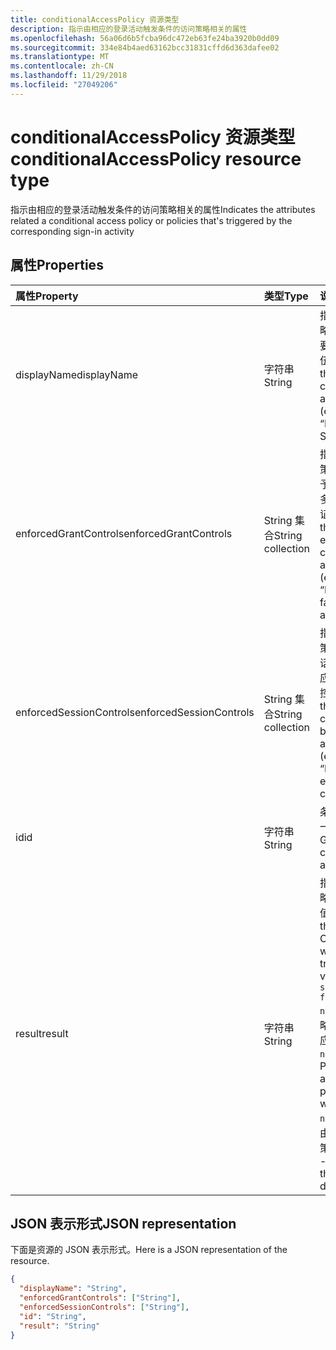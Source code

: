 ```yaml
---
title: conditionalAccessPolicy 资源类型
description: 指示由相应的登录活动触发条件的访问策略相关的属性
ms.openlocfilehash: 56a06d6b5fcba96dc472eb63fe24ba3920b0dd09
ms.sourcegitcommit: 334e84b4aed63162bcc31831cffd6d363dafee02
ms.translationtype: MT
ms.contentlocale: zh-CN
ms.lasthandoff: 11/29/2018
ms.locfileid: "27049206"
---
```

# <a name="conditionalaccesspolicy-resource-type"></a><span data-ttu-id="bfc9c-103">conditionalAccessPolicy 资源类型</span><span class="sxs-lookup"><span data-stu-id="bfc9c-103">conditionalAccessPolicy resource type</span></span>
<span data-ttu-id="bfc9c-104">指示由相应的登录活动触发条件的访问策略相关的属性</span><span class="sxs-lookup"><span data-stu-id="bfc9c-104">Indicates the attributes related a conditional access policy or policies that's triggered by the corresponding sign-in activity</span></span>



## <a name="properties"></a><span data-ttu-id="bfc9c-105">属性</span><span class="sxs-lookup"><span data-stu-id="bfc9c-105">Properties</span></span>
| <span data-ttu-id="bfc9c-106">属性</span><span class="sxs-lookup"><span data-stu-id="bfc9c-106">Property</span></span>     | <span data-ttu-id="bfc9c-107">类型</span><span class="sxs-lookup"><span data-stu-id="bfc9c-107">Type</span></span>   |<span data-ttu-id="bfc9c-108">说明</span><span class="sxs-lookup"><span data-stu-id="bfc9c-108">Description</span></span>|
|:---------------|:--------|:----------|
|<span data-ttu-id="bfc9c-109">displayName</span><span class="sxs-lookup"><span data-stu-id="bfc9c-109">displayName</span></span>|<span data-ttu-id="bfc9c-110">字符串</span><span class="sxs-lookup"><span data-stu-id="bfc9c-110">String</span></span>|<span data-ttu-id="bfc9c-111">指的条件的访问策略的名称 (示例:"需要 MFA 的销售队伍")。</span><span class="sxs-lookup"><span data-stu-id="bfc9c-111">Refers to the Name of the conditional access policy (example: “Require MFA for Salesforce”).</span></span>|
|<span data-ttu-id="bfc9c-112">enforcedGrantControls</span><span class="sxs-lookup"><span data-stu-id="bfc9c-112">enforcedGrantControls</span></span>|<span data-ttu-id="bfc9c-113">String 集合</span><span class="sxs-lookup"><span data-stu-id="bfc9c-113">String collection</span></span>|<span data-ttu-id="bfc9c-114">指的是此条件访问策略强制实施的授予控件 (示例:"需要多因素身份验证")。</span><span class="sxs-lookup"><span data-stu-id="bfc9c-114">Refers to the grant controls enforced by the conditional access policy (example: “Require multi-factor authentication”).</span></span>|
|<span data-ttu-id="bfc9c-115">enforcedSessionControls</span><span class="sxs-lookup"><span data-stu-id="bfc9c-115">enforcedSessionControls</span></span>|<span data-ttu-id="bfc9c-116">String 集合</span><span class="sxs-lookup"><span data-stu-id="bfc9c-116">String collection</span></span>|<span data-ttu-id="bfc9c-117">指的是此条件访问策略强制实施的会话控件 (示例:"需要应用程序强制实施控件")。</span><span class="sxs-lookup"><span data-stu-id="bfc9c-117">Refers to the session controls enforced by the conditional access policy (example: “Require app enforced controls”).</span></span>|
|<span data-ttu-id="bfc9c-118">id</span><span class="sxs-lookup"><span data-stu-id="bfc9c-118">id</span></span>|<span data-ttu-id="bfc9c-119">字符串</span><span class="sxs-lookup"><span data-stu-id="bfc9c-119">String</span></span>|<span data-ttu-id="bfc9c-120">条件访问策略的唯一 GUID</span><span class="sxs-lookup"><span data-stu-id="bfc9c-120">Unique GUID of the conditional access policy</span></span>|
|<span data-ttu-id="bfc9c-121">result</span><span class="sxs-lookup"><span data-stu-id="bfc9c-121">result</span></span>|<span data-ttu-id="bfc9c-122">字符串</span><span class="sxs-lookup"><span data-stu-id="bfc9c-122">String</span></span>| <span data-ttu-id="bfc9c-123">指示触发的 CA 策略的结果。可能的值为：</span><span class="sxs-lookup"><span data-stu-id="bfc9c-123">Indicates the result of the CA policy that was triggered.Possible values are:</span></span><br/> `success` <br/> `failure` <br/> <span data-ttu-id="bfc9c-124">`notApplied`由于策略条件不满足，不应用策略。</span><span class="sxs-lookup"><span data-stu-id="bfc9c-124">`notApplied` - Policy isn't applied because policy conditions were not met.</span></span> <br/> <span data-ttu-id="bfc9c-125">`notEnabled`-这是由于处于禁用状态策略。</span><span class="sxs-lookup"><span data-stu-id="bfc9c-125">`notEnabled` - This is due to the policy in disabled state.</span></span>|

## <a name="json-representation"></a><span data-ttu-id="bfc9c-126">JSON 表示形式</span><span class="sxs-lookup"><span data-stu-id="bfc9c-126">JSON representation</span></span>

<span data-ttu-id="bfc9c-127">下面是资源的 JSON 表示形式。</span><span class="sxs-lookup"><span data-stu-id="bfc9c-127">Here is a JSON representation of the resource.</span></span>

<!-- {
  "blockType": "resource",
  "optionalProperties": [

  ],
  "@odata.type": "microsoft.graph.conditionalAccessPolicy"
}-->

```json
{
  "displayName": "String",
  "enforcedGrantControls": ["String"],
  "enforcedSessionControls": ["String"],
  "id": "String",
  "result": "String"
}

```

<!-- uuid: 8fcb5dbc-d5aa-4681-8e31-b001d5168d79
2015-10-25 14:57:30 UTC -->
<!-- {
  "type": "#page.annotation",
  "description": "conditionalAccessPolicy resource",
  "keywords": "",
  "section": "documentation",
  "tocPath": ""
}-->